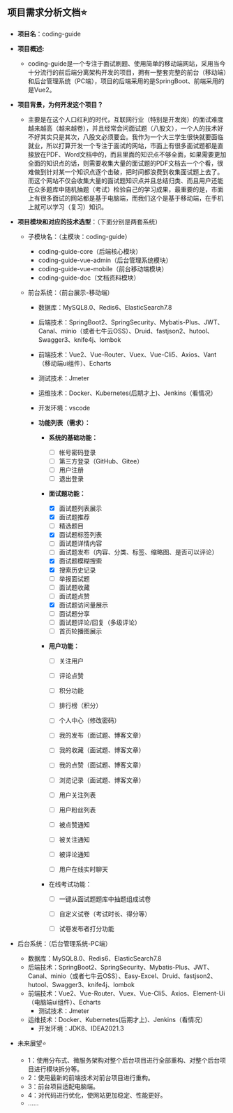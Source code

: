 

## 项目需求分析文档⭐

- **项目名**：coding-guide

- **项目概述:**

    - coding-guide是一个专注于面试刷题、使用简单的移动端网站，采用当今十分流行的前后端分离架构开发的项目，拥有一整套完整的前台（移动端）和后台管理系统（PC端），项目的后端采用的是SpringBoot、前端采用的是Vue2。

- **项目背景，为何开发这个项目？**

    - 主要是在这个人口红利的时代，互联网行业（特别是开发岗）的面试难度越来越高（越来越卷），并且经常会问面试题（八股文），一个人的技术好不好其实只是其次，八股文必须要会。我作为一个大三学生很快就要面临就业，所以打算开发一个专注于面试的网站，市面上有很多面试题都是直接放在PDF、Word文档中的，而且里面的知识点不够全面，如果需要更加全面的知识点的话，则需要收集大量的面试题的PDF文档去一个个看，很难做到针对某一个知识点逐个击破，把时间都浪费到收集面试题上去了。而这个网站不仅会收集大量的面试题知识点并且总结归类、而且用户还能在众多题库中随机抽题（考试）检验自己的学习成果，最重要的是，市面上有很多面试的网站都是基于电脑端，而我们这个是基于移动端，在手机上就可以学习（复习）知识。

- **项目模块和对应的技术选型**：（下面分别是两套系统）

    - 子模块名：（主模块：coding-guide）

        - coding-guide-core（后端核心模块）
        - coding-guide-vue-admin（后台管理系统模块）
        - coding-guide-vue-mobile（前台移动端模块）
        - coding-guide-doc（文档资料模块）

    - 前台系统：（前台展示-移动端）

        - 数据库：MySQL8.0、Redis6、ElasticSearch7.8

        - 后端技术：SpringBoot2、SpringSecurity、Mybatis-Plus、JWT、Canal、minio（或者七牛云OSS）、Druid、fastjson2、hutool、Swagger3、knife4j、lombok

        - 前端技术：Vue2、Vue-Router、Vuex、Vue-Cli5、Axios、Vant（移动端ui组件）、Echarts

        - 测试技术：Jmeter

        - 运维技术：Docker、Kubernetes(后期才上)、Jenkins（看情况）

        - 开发环境：vscode

        - **功能列表（需求）：**

            - **系统的基础功能：**

                - [ ] 帐号密码登录
                - [ ] 第三方登录（GitHub、Gitee）
                - [ ] 用户注册
                - [ ] 退出登录

            - **面试题功能：**

                - [X] 面试题列表展示
                - [X] 面试题推荐
                - [ ] 精选题目
                - [X] 面试题标签列表
                - [ ] 面试题详情内容
                - [ ] 面试题发布（内容、分类、标签、缩略图、是否可以评论）
                - [X] 面试题模糊搜索
                - [X] 搜索历史记录
                - [ ] 举报面试题
                - [ ] 面试题收藏
                - [ ] 面试题点赞
                - [X] 面试题访问量展示
                - [ ] 面试题分享
                - [ ] 面试题评论/回复（多级评论）
                - [ ] 首页轮播图展示

            - **用户功能：**

                - [ ] 关注用户

                - [ ] 评论点赞
                - [ ] 积分功能
                - [ ] 排行榜（积分）

                - [ ] 个人中心（修改密码）

                - [ ] 我的发布（面试题、博客文章）

                - [ ] 我的收藏（面试题、博客文章）

                - [ ] 我的点赞（面试题、博客文章）

                - [ ] 浏览记录（面试题、博客文章）

                - [ ] 用户关注列表

                - [ ] 用户粉丝列表

                - [ ] 被点赞通知

                - [ ] 被关注通知

                - [ ] 被评论通知

                - [ ] 用户在线实时聊天

            - 在线考试功能：

                - [ ] 一键从面试题题库中抽题组成试卷
                - [ ] 自定义试卷（考试时长、得分等）
                - [ ] 试卷发布者打分功能



- 后台系统：（后台管理系统-PC端）

    - 数据库：MySQL8.0、Redis6、ElasticSearch7.8
    - 后端技术：SpringBoot2、SpringSecurity、Mybatis-Plus、JWT、Canal、minio（或者七牛云OSS）、Easy-Excel、Druid、fastjson2、hutool、Swagger3、knife4j、lombok
    - 前端技术：Vue2、Vue-Router、Vuex、Vue-Cli5、Axios、Element-Ui（电脑端ui组件）、Echarts
        - 测试技术：Jmeter
    - 运维技术：Docker、Kubernetes(后期才上)、Jenkins（看情况）
        - 开发环境：JDK8、IDEA2021.3



- 未来展望⭐
    - 1：使用分布式、微服务架构对整个后台项目进行全部重构、对整个后台项目进行模块拆分等。
    - 2：使用最新的前端技术对前台项目进行重构。
    - 3：前台项目适配电脑端。
    - 4：对代码进行优化，使网站更加稳定、性能更好。
    - ......

